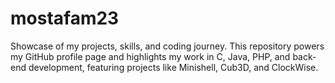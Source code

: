 # mostafam23
Showcase of my projects, skills, and coding journey. This repository powers my GitHub profile page and highlights my work in C, Java, PHP, and back-end development, featuring projects like Minishell, Cub3D, and ClockWise.
